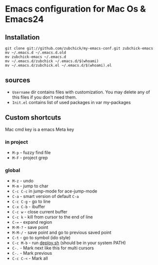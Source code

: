 # Emacs configuration for Mac Os & Emacs24

## Installation
    git clone git://github.com/zubchick/my-emacs-conf.git zubchick-emacs
    mv ~/.emacs.d ~/.emacs.d.old
    mv zubchick-emacs ~/.emacs.d
    mv ~/.emacs.d/zubchick ~/.emacs.d/$(whoami)
    mv ~/.emacs.d/zubchick.el ~/.emacs.d/$(whoami).el


## sources
* `Username` dir contains files with customization. You may delete
any of this files if you don't need them.
* `Init.el` contains list of used packages in var my-packages

## Custom shortcuts
Mac cmd key is a emacs Meta key

### in project
* `M-p` - fuzzy find file
* `M-F` - project grep

### global
* `M-z` - undo
* `M-m` - jump to char
* `C-c C-c` in jump-mode for ace-jump-mode
* `C-a` - smart version of default `C-a`
* `C-c C-g` - go to line
* `C-x C-b` - ibuffer
* `C-c w` - close current buffer
* `C-c k` - kill from cursor to the end of line
* `C-=` - expand region
* `M-M-?` - save point
* `M-M-/` - save point and go to previous saved point
* `C-t` - go to symbol (ido style)
* `C-c M-b` - run [deploy.sh](https://github.com/mix86/deploy) (should be in your
  system PATH)
* `C-.` - Mark next like this for multi cursors
* `C-.` - Mark previous
* `C-c C-<` - Mark all

